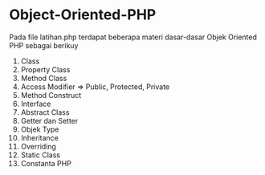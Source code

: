 # Object-Oriented-PHP

Pada file latihan.php terdapat beberapa materi dasar-dasar Objek Oriented PHP sebagai berikuy
1. Class
2. Property Class
3. Method Class
4. Access Modifier => Public, Protected, Private
5. Method Construct
6. Interface
7. Abstract Class
8. Getter dan Setter
9. Objek Type
10. Inheritance
11. Overriding
12. Static Class
13. Constanta PHP
